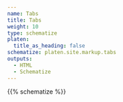 ```yaml
---
name: Tabs
title: Tabs
weight: 10
type: schematize
platen:
  title_as_heading: false
schematize: platen.site.markup.tabs
outputs:
  - HTML
  - Schematize
---
```


{{% schematize %}}
